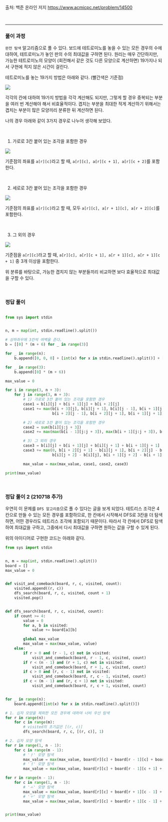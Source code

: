 출처: 백준 온라인 저지
https://www.acmicpc.net/problem/14500

<br>

___

### 풀이 과정

`완전 탐색` 알고리즘으로 풀 수 있다. 보드에 테트로미노를 놓을 수 있는 모든 경우의 수에 대하여, 테트로미노가 놓인 판의 수의 최대값을 구하면 된다. 원리는 매우 간단하지만, 가능한 테트로미노의 모양이 (회전해서 같은 것도 다른 모양으로 계산하면) 19가지나 되서 구현에 적지 않은 시간이 걸린다. 

테트로미노를 놓는 19가지 방법은 아래와 같다. (빨간색은 기준점)

![](https://images.velog.io/images/ready2start/post/d41dcd80-faaa-48e0-b029-ac6840ceb8c8/%ED%85%8C%ED%8A%B8%EB%A1%9C%EB%AF%B8%EB%85%B8.png)

각각의 칸에 대하여 19가지 방법을 각각 계산해도 되지만, 그렇게 할 경우 중복되는 부분을 여러 번 계산해야 해서 비효율적이다. 겹치는 부분을 최대한 적게 계산하기 위해서는 겹치는 부분이 많은 모양끼리 분류한 뒤 계산하면 된다.

나의 경우 아래와 같이 3가지 경우로 나누어 생각해 보았다.

<br>

1. 가로로 3칸 붙어 있는 조각을 포함한 경우

![](https://images.velog.io/images/ready2start/post/3983a3d1-0370-415f-b113-d194fb69a492/1%EB%B2%88%20%EA%B2%BD%EC%9A%B0.png)

기준점의 좌표를 `a[r][c]`라고 할 때, `a[r][c], a[r][c + 1], a[r][c + 2]`를 포함한다.

<br>

2. 세로로 3칸 붙어 있는 조각을 포함한 경우

![](https://images.velog.io/images/ready2start/post/9ab5ca5a-f6df-412f-bb62-361dd95fa0a5/2%EB%B2%88%20%EA%B2%BD%EC%9A%B0.png)

기준점의 좌표를 `a[r][c]`라고 할 때, 모두 `a[r][c], a[r + 1][c], a[r + 2][c]`를 포함한다.

<br>

3. 그 외의 경우

![](https://images.velog.io/images/ready2start/post/03198f74-1ebc-407f-a723-7742f63e1ffb/3%EB%B2%88%EA%B2%BD%EC%9A%B0!.png)

기준점을 `a[r][c]`라고 할 때, `a[r][c], a[r][c + 1], a[r + 1][c], a[r + 1][c + 1]` 중 3개 이상을 포함한다.


위 분류를 바탕으로, 가능한 겹치지 않는 부분들끼리 비교하면 보다 효율적으로 최대값을 구할 수 있다.

<br>

### 정답 풀이

```python

from sys import stdin


n, m = map(int, stdin.readline().split())

# 상하좌우에 3칸씩 여백을 준다.
b = [[0] * (m + 6) for _ in range(3)]

for _ in range(n):
    b.append([0, 0, 0] + [int(x) for x in stdin.readline().split()] + [0, 0, 0])

for _ in range(3):
    b.append([0] * (m + 6))

max_value = 0

for i in range(3, n + 3):
    for j in range(3, m + 3):
        # 1) 가로로 3칸 붙어 있는 조각을 포함한 경우
        case1 = b[i][j] + b[i + 1][j] + b[i + 2][j]
        case1 += max(b[i + 3][j], b[i][j + 1], b[i][j - 1], b[i + 1][j - 1],
                     b[i + 2][j - 1], b[i + 2][j + 1], b[i + 1][j + 1])

        # 2) 세로로 3칸 붙어 있는 조각을 포함한 경우
        case2 = sum(b[i][j:j + 3])
        case2 += max(max(b[i - 1][j:j + 3]), max(b[i + 1][j:j + 3]), b[i][j + 3])

        # 3) 그 외의 경우
        case3 = b[i][j] + b[i + 1][j] + b[i][j + 1] + b[i + 1][j + 1]
        case3 += max(0, b[i + 2][j + 1] - b[i][j + 1], b[i + 2][j] - b[i][j],
                     b[i][j + 2] - b[i][j], b[i + 1][j + 2] - b[i + 1][j])

        max_value = max(max_value, case1, case2, case3)

print(max_value)
```

<br>

### 정답 풀이 2 (210718 추가)

우연히 이 문제를 `DFS 알고리즘`으로 풀 수 있다는 글을 보게 되었다. 테트리스 조각은 4칸으로 만들 수 있는 모든 경우를 포함하므로, 한 칸에서 시작해서 DFS로 3칸을 더 탐색하면, 어떤 경우라도 테트리스 조각에 포함되기 때문이다. 따라서 각 칸에서 DFS로 탐색하여 최대값을 구하고, 그중에서 다시 최대값을 구하면 원하는 값을 구할 수 있게 된다. 

위의 아이디어로 구현한 코드는 아래와 같다.

```python
from sys import stdin


n, m = map(int, stdin.readline().split())
board = []
max_value = 0


def visit_and_comeback(board, r, c, visited, count):
    visited.append((r, c))
    dfs_search(board, r, c, visited, count + 1)
    visited.pop()


def dfs_search(board, r, c, visited, count):
    if count >= 4:
        value = 0
        for a, b in visited:
            value += board[a][b]

        global max_value
        max_value = max(max_value, value)
    else:
        if r > 0 and (r - 1, c) not in visited:
            visit_and_comeback(board, r - 1, c, visited, count)
        if r < (n - 1) and (r + 1, c) not in visited:
            visit_and_comeback(board, r + 1, c, visited, count)
        if c > 0 and (r, c - 1) not in visited:
            visit_and_comeback(board, r, c - 1, visited, count)
        if c < (m - 1) and (r, c + 1) not in visited:
            visit_and_comeback(board, r, c + 1, visited, count)


for _ in range(n):
    board.append([int(x) for x in stdin.readline().split()])

# 1. 십자 모양을 제외한 모든 경우에 대하여 너비 우선 탐색
for r in range(n):
    for c in range(m):
        # visited의 초기값은 [(r, c)]
        dfs_search(board, r, c, [(r, c)], 1)

# 2. 십자 모양 탐색
for r in range(1, n - 1):
    for c in range(m - 1):
        # 'ㅏ' 모양 탐색
        max_value = max(max_value, board[r][c] + board[r - 1][c] + board[r + 1][c] + board[r][c + 1])
        # 'ㅓ' 모양 탐색
        max_value = max(max_value, board[r][c] + board[r - 1][c + 1] + board[r + 1][c + 1] + board[r][c + 1])

for r in range(n - 1):
    for c in range(1, m - 1):
        # 'ㅗ' 모양 탐색
        max_value = max(max_value, board[r][c] + board[r + 1][c - 1] + board[r + 1][c] + board[r + 1][c + 1])
        # 'ㅜ' 모양 탐색
        max_value = max(max_value, board[r][c] + board[r + 1][c - 1] + board[r + 1][c] + board[r + 1][c + 1])


print(max_value)

```

